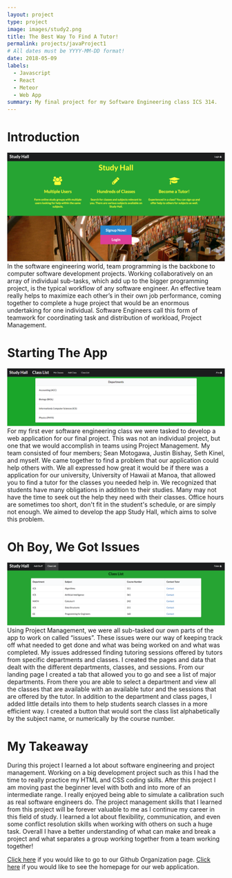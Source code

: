 ```yaml
---
layout: project
type: project
image: images/study2.png
title: The Best Way To Find A Tutor!
permalink: projects/javaProject1
# All dates must be YYYY-MM-DD format!
date: 2018-05-09
labels:
  - Javascript
  - React
  - Meteor
  - Web App
summary: My final project for my Software Engineering class ICS 314. 
---
```

  Introduction
=================

<img class="ui large right floated image" src="/images/landing.png">
In the software engineering world, team programming is the backbone to computer software development projects. Working collaboratively on an array of individual sub-tasks, which add up to the bigger programming project, is the typical workflow of any software engineer. An effective team really helps to maximize each other’s in their own job performance, coming together to complete a huge project that would be an enormous undertaking for one individual. Software Engineers call this form of teamwork for coordinating task and distribution of workload, Project Management.

  Starting The App
=================

<img class="ui large right floated image" src="/images/dept.png">
For my first ever software engineering class we were tasked to develop a web application for our final project. This was not an individual project, but one that we would accomplish in teams using Project Management. My team consisted of four members; Sean Motogawa, Justin Bishay, Seth Kinel, and myself. We came together to find a problem that our application could help others with. We all expressed how great it would be if there was a application for our university, University of Hawaii at Manoa, that allowed you to find a tutor for the classes you needed help in. We recognized that students have many obligations in addition to their studies. Many may not have the time to seek out the help they need with their classes. Office hours are sometimes too short, don't fit in the student's schedule, or are simply not enough. We aimed to develop the app Study Hall, which aims to solve this problem.

  Oh Boy, We Got Issues
=================

<img class="ui large right floated image" src="/images/classlist.png">
Using Project Management, we were all sub-tasked our own parts of the app to work on called “issues”.  These issues were our way of keeping track off what needed to get done and what was being worked on and what was completed. My issues addressed finding tutoring sessions offered by tutors from specific departments and classes. I created the pages and data that dealt with the different departments, classes, and sessions. From our landing page I created a tab that allowed you to go and see a list of major departments. From there you are able to select a department and view all the classes that are available with an available tutor and the sessions that are offered by the tutor. In addition to the department and class pages, I added little details into them to help students search classes in a more efficient way. I created a button that would sort the class list alphabetically by the subject name, or numerically by the course number.

  My Takeaway 
=================

During this project I learned a lot about software engineering and project management. Working on a big development project such as this I had the time to really practice my HTML and CSS coding skills. After this project I am moving past the beginner level with both and into more of an intermediate range. I really enjoyed being able to simulate a calibration such as real software engineers do. The project management skills that I learned from this project will be forever valuable to me as I continue my career in this field of study. I learned a lot about flexibility, communication, and even some conflict resolution skills when working with others on such a huge task. Overall I have a better understanding of what can make and break a project and what separates a group working together from a team working together!

[Click here](https://github.com/study-hall) if you would like to go to our Github Organization page. [Click here](https://study-hall.github.io/) if you would like to see the homepage for our web application.
